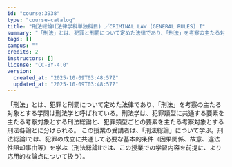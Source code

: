 ```yaml
---
id: "course:3938"
type: "course-catalog"
title: "刑法総論Ⅰ(法律学科単独科目) ／CRIMINAL LAW (GENERAL RULES) I"
summary: "「刑法」とは、犯罪と刑罰について定めた法律であり、「刑法」を考察の主たる対象とする学問は刑法学と呼ばれている。刑法学は、犯罪類型に共通する要素を主たる考察対象とする刑法総論と、犯罪類型ごとの要素を主たる考察対象とする刑法各論とに分けられる。…"
tags: []
campus: ""
credits: 2
instructors: []
license: "CC-BY-4.0"
version:
  created_at: "2025-10-09T03:48:57Z"
  updated_at: "2025-10-09T03:48:57Z"
---
```

「刑法」とは、犯罪と刑罰について定めた法律であり、「刑法」を考察の主たる対象とする学問は刑法学と呼ばれている。刑法学は、犯罪類型に共通する要素を主たる考察対象とする刑法総論と、犯罪類型ごとの要素を主たる考察対象とする刑法各論とに分けられる。 この授業の受講者は、「刑法総論」について学ぶ。刑法総論Ⅰでは、犯罪の成立に共通して必要な基本的条件（因果関係、故意、違法性阻却事由等）を学ぶ（刑法総論Ⅱでは、この授業での学習内容を前提に、より応用的な論点について扱う）。
